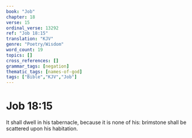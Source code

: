 ```yaml
---
book: "Job"
chapter: 18
verse: 15
ordinal_verse: 13292
ref: "Job 18:15"
translation: "KJV"
genre: "Poetry/Wisdom"
word_count: 19
topics: []
cross_references: []
grammar_tags: [negation]
thematic_tags: [names-of-god]
tags: ["Bible","KJV","Job"]
---
```


# Job 18:15

It shall dwell in his tabernacle, because it is none of his: brimstone shall be scattered upon his habitation.
